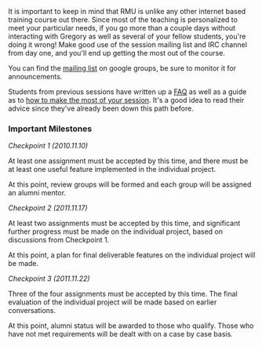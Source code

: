 It is important to keep in mind that RMU is unlike any other internet based training course out there.  Since most of the teaching is personalized to meet your particular needs, if you go more than a couple days without interacting with Gregory as well as several of your fellow students, you're doing it wrong!  Make good use of the session mailing list and IRC channel from day one, and you'll end up getting the most out of the course.

You can find the [mailing list](http://groups.google.com/group/rmu-session-3
) on google groups, be sure to monitor it for announcements.

Students from previous sessions have written up a [FAQ](http://github.com/rmu/wiki/wiki/RMU-FAQ) as well as a guide as to [how to make the most of your session](http://github.com/rmu/wiki/wiki/Making-The-Most-of-Your-RMU-Session).  It's a good idea to read their advice since they've already been down this path before.  

### Important Milestones

*Checkpoint 1 (2010.11.10)*

At least one assignment must be accepted by this time, and there must be at least one useful feature implemented in the individual project.

At this point, review groups will be formed and each group will be assigned an alumni mentor.

*Checkpoint 2 (2011.11.17)*

At least two assignments must be accepted by this time, and significant further progress must be made on the individual project, based on discussions from Checkpoint 1.

At this point, a plan for final deliverable features on the individual project will be made.

*Checkpoint 3 (2011.11.22)*

Three of the four assignments must be accepted by this time.  The final evaluation of the individual project will be made based on earlier conversations.

At this point, alumni status will be awarded to those who qualify.  Those who have not met requirements will be dealt with on a case by case basis. 

